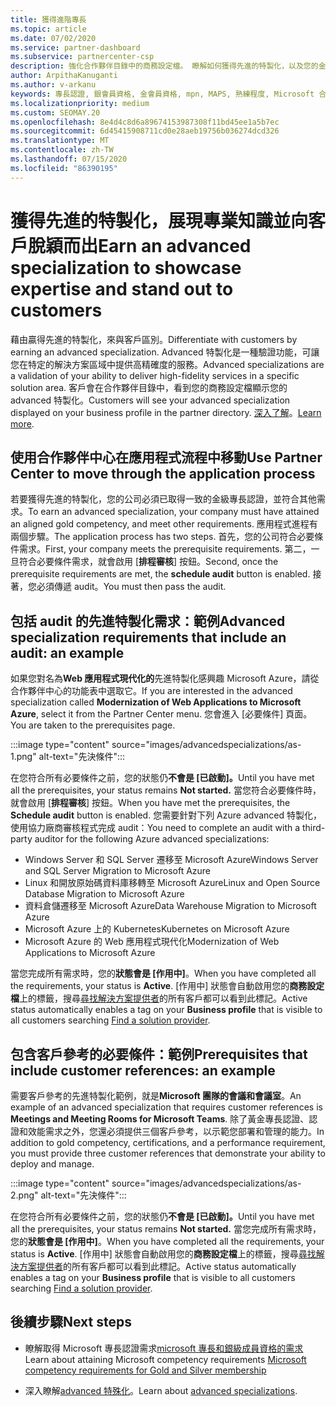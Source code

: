 ```yaml
---
title: 獲得進階專長
ms.topic: article
ms.date: 07/02/2020
ms.service: partner-dashboard
ms.subservice: partnercenter-csp
description: 強化合作夥伴目錄中的商務設定檔。 瞭解如何獲得先進的特製化，以及您的金級/銀級專長認證。
author: ArpithaKanuganti
ms.author: v-arkanu
keywords: 專長認證, 銀會員資格, 金會員資格, mpn, MAPS, 熟練程度, Microsoft 合作夥伴網路, 網路會員資格, 進階專長
ms.localizationpriority: medium
ms.custom: SEOMAY.20
ms.openlocfilehash: 8e4d4c8d6a89674153987308f11bd45ee1a5b7ec
ms.sourcegitcommit: 6d45415908711cd0e28aeb19756b036274dcd326
ms.translationtype: MT
ms.contentlocale: zh-TW
ms.lasthandoff: 07/15/2020
ms.locfileid: "86390195"
---
```

# <a name="earn-an-advanced-specialization-to-showcase-expertise-and-stand-out-to-customers"></a><span data-ttu-id="78835-105">獲得先進的特製化，展現專業知識並向客戶脫穎而出</span><span class="sxs-lookup"><span data-stu-id="78835-105">Earn an advanced specialization to showcase expertise and stand out to customers</span></span> 

<span data-ttu-id="78835-106">藉由贏得先進的特製化，來與客戶區別。</span><span class="sxs-lookup"><span data-stu-id="78835-106">Differentiate with customers by earning an advanced specialization.</span></span> <span data-ttu-id="78835-107">Advanced 特製化是一種驗證功能，可讓您在特定的解決方案區域中提供高精確度的服務。</span><span class="sxs-lookup"><span data-stu-id="78835-107">Advanced specializations are a validation of your ability to deliver high-fidelity services in a specific solution area.</span></span> <span data-ttu-id="78835-108">客戶會在合作夥伴目錄中，看到您的商務設定檔顯示您的 advanced 特製化。</span><span class="sxs-lookup"><span data-stu-id="78835-108">Customers will see your advanced specialization displayed on your business profile in the partner directory.</span></span> <span data-ttu-id="78835-109">[深入了解](https://partner.microsoft.com/membership/advanced-specialization)。</span><span class="sxs-lookup"><span data-stu-id="78835-109">[Learn more](https://partner.microsoft.com/membership/advanced-specialization).</span></span>

## <a name="use-partner-center-to-move-through-the-application-process"></a><span data-ttu-id="78835-110">使用合作夥伴中心在應用程式流程中移動</span><span class="sxs-lookup"><span data-stu-id="78835-110">Use Partner Center to move through the application process</span></span>

<span data-ttu-id="78835-111">若要獲得先進的特製化，您的公司必須已取得一致的金級專長認證，並符合其他需求。</span><span class="sxs-lookup"><span data-stu-id="78835-111">To earn an advanced specialization, your company must have attained an aligned gold competency, and meet other requirements.</span></span> <span data-ttu-id="78835-112">應用程式進程有兩個步驟。</span><span class="sxs-lookup"><span data-stu-id="78835-112">The application process has two steps.</span></span> <span data-ttu-id="78835-113">首先，您的公司符合必要條件需求。</span><span class="sxs-lookup"><span data-stu-id="78835-113">First, your company meets the prerequisite requirements.</span></span> <span data-ttu-id="78835-114">第二，一旦符合必要條件需求，就會啟用 [**排程審核**] 按鈕。</span><span class="sxs-lookup"><span data-stu-id="78835-114">Second, once the prerequisite requirements are met, the **schedule audit** button is enabled.</span></span> <span data-ttu-id="78835-115">接著，您必須傳遞 audit。</span><span class="sxs-lookup"><span data-stu-id="78835-115">You must then pass the audit.</span></span> 

## <a name="advanced-specialization-requirements-that-include-an-audit-an-example"></a><span data-ttu-id="78835-116">包括 audit 的先進特製化需求：範例</span><span class="sxs-lookup"><span data-stu-id="78835-116">Advanced specialization requirements that include an audit: an example</span></span>

<span data-ttu-id="78835-117">如果您對名為**Web 應用程式現代化的**先進特製化感興趣 Microsoft Azure，請從合作夥伴中心的功能表中選取它。</span><span class="sxs-lookup"><span data-stu-id="78835-117">If you are interested in the advanced specialization called **Modernization of Web Applications to Microsoft Azure**, select it from the Partner Center menu.</span></span> <span data-ttu-id="78835-118">您會進入 [必要條件] 頁面。</span><span class="sxs-lookup"><span data-stu-id="78835-118">You are taken to the prerequisites page.</span></span>

:::image type="content" source="images/advancedspecializations/as-1.png" alt-text="先決條件":::


<span data-ttu-id="78835-120">在您符合所有必要條件之前，您的狀態仍**不會是 [已啟動]。**</span><span class="sxs-lookup"><span data-stu-id="78835-120">Until you have met all the prerequisites, your status remains **Not started.**</span></span> <span data-ttu-id="78835-121">當您符合必要條件時，就會啟用 [**排程審核**] 按鈕。</span><span class="sxs-lookup"><span data-stu-id="78835-121">When you have met the prerequisites, the **Schedule audit** button is enabled.</span></span> <span data-ttu-id="78835-122">您需要針對下列 Azure advanced 特製化，使用協力廠商審核程式完成 audit：</span><span class="sxs-lookup"><span data-stu-id="78835-122">You need to complete an audit with a third-party auditor for the following Azure advanced specializations:</span></span>
 
- <span data-ttu-id="78835-123">Windows Server 和 SQL Server 遷移至 Microsoft Azure</span><span class="sxs-lookup"><span data-stu-id="78835-123">Windows Server and SQL Server Migration to Microsoft Azure</span></span>
- <span data-ttu-id="78835-124">Linux 和開放原始碼資料庫移轉至 Microsoft Azure</span><span class="sxs-lookup"><span data-stu-id="78835-124">Linux and Open Source Database Migration to Microsoft Azure</span></span>
- <span data-ttu-id="78835-125">資料倉儲遷移至 Microsoft Azure</span><span class="sxs-lookup"><span data-stu-id="78835-125">Data Warehouse Migration to Microsoft Azure</span></span>
- <span data-ttu-id="78835-126">Microsoft Azure 上的 Kubernetes</span><span class="sxs-lookup"><span data-stu-id="78835-126">Kubernetes on Microsoft Azure</span></span>
- <span data-ttu-id="78835-127">Microsoft Azure 的 Web 應用程式現代化</span><span class="sxs-lookup"><span data-stu-id="78835-127">Modernization of Web Applications to Microsoft Azure</span></span>


<span data-ttu-id="78835-128">當您完成所有需求時，您的**狀態會是 [作用中]**。</span><span class="sxs-lookup"><span data-stu-id="78835-128">When you have completed all the requirements, your status is **Active**.</span></span> <span data-ttu-id="78835-129">[作用中] 狀態會自動啟用您的**商務設定檔**上的標籤，搜尋[尋找解決方案提供者](https://www.microsoft.com/solution-providers/home)的所有客戶都可以看到此標記。</span><span class="sxs-lookup"><span data-stu-id="78835-129">Active status automatically enables a tag on your **Business profile** that is visible to all customers searching [Find a solution provider](https://www.microsoft.com/solution-providers/home).</span></span>

## <a name="prerequisites-that-include-customer-references-an-example"></a><span data-ttu-id="78835-130">包含客戶參考的必要條件：範例</span><span class="sxs-lookup"><span data-stu-id="78835-130">Prerequisites that include customer references: an example</span></span>

<span data-ttu-id="78835-131">需要客戶參考的先進特製化範例，就是**Microsoft 團隊的會議和會議室**。</span><span class="sxs-lookup"><span data-stu-id="78835-131">An example of an advanced specialization that requires customer references is **Meetings and Meeting Rooms for Microsoft Teams**.</span></span> <span data-ttu-id="78835-132">除了黃金專長認證、認證和效能需求之外，您還必須提供三個客戶參考，以示範您部署和管理的能力。</span><span class="sxs-lookup"><span data-stu-id="78835-132">In addition to gold competency, certifications, and a performance requirement, you must provide three customer references that demonstrate your ability to deploy and manage.</span></span>

:::image type="content" source="images/advancedspecializations/as-2.png" alt-text="先決條件":::

<span data-ttu-id="78835-134">在您符合所有必要條件之前，您的狀態仍**不會是 [已啟動]。**</span><span class="sxs-lookup"><span data-stu-id="78835-134">Until you have met all the prerequisites, your status remains **Not started.**</span></span> <span data-ttu-id="78835-135">當您完成所有需求時，您的**狀態會是 [作用中]**。</span><span class="sxs-lookup"><span data-stu-id="78835-135">When you have completed all the requirements, your status is **Active**.</span></span> <span data-ttu-id="78835-136">[作用中] 狀態會自動啟用您的**商務設定檔**上的標籤，搜尋[尋找解決方案提供者](https://www.microsoft.com/solution-providers/home)的所有客戶都可以看到此標記。</span><span class="sxs-lookup"><span data-stu-id="78835-136">Active status automatically enables a tag on your **Business profile** that is visible to all customers searching [Find a solution provider](https://www.microsoft.com/solution-providers/home).</span></span>

## <a name="next-steps"></a><span data-ttu-id="78835-137">後續步驟</span><span class="sxs-lookup"><span data-stu-id="78835-137">Next steps</span></span>

- <span data-ttu-id="78835-138">瞭解取得 Microsoft 專長認證需求[microsoft 專長和銀級成員資格的需求](learn-about-competencies.md)</span><span class="sxs-lookup"><span data-stu-id="78835-138">Learn about attaining Microsoft competency requirements [Microsoft competency requirements for Gold and Silver membership](learn-about-competencies.md)</span></span>

- <span data-ttu-id="78835-139">深入瞭解[advanced 特殊化](https://partner.microsoft.com/membership/advanced-specialization)。</span><span class="sxs-lookup"><span data-stu-id="78835-139">Learn about [advanced specializations](https://partner.microsoft.com/membership/advanced-specialization).</span></span>
